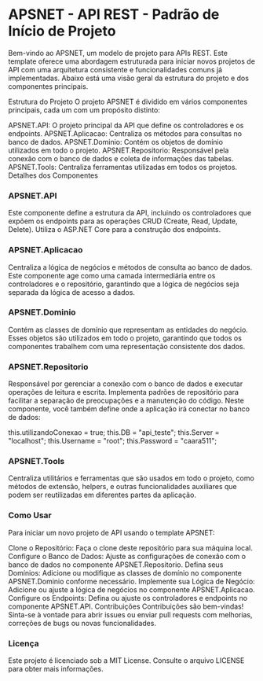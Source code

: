 # APSNET - API REST - Padrão de Início de Projeto

Bem-vindo ao APSNET, um modelo de projeto para APIs REST. Este template oferece uma abordagem estruturada para iniciar novos projetos de API com uma arquitetura consistente e funcionalidades comuns já implementadas. Abaixo está uma visão geral da estrutura do projeto e dos componentes principais.

Estrutura do Projeto
O projeto APSNET é dividido em vários componentes principais, cada um com um propósito distinto:

APSNET.API: O projeto principal da API que define os controladores e os endpoints.
APSNET.Aplicacao: Centraliza os métodos para consultas no banco de dados.
APSNET.Dominio: Contém os objetos de domínio utilizados em todo o projeto.
APSNET.Repositorio: Responsável pela conexão com o banco de dados e coleta de informações das tabelas.
APSNET.Tools: Centraliza ferramentas utilizadas em todos os projetos.
Detalhes dos Componentes

### APSNET.API
Este componente define a estrutura da API, incluindo os controladores que expõem os endpoints para as operações CRUD (Create, Read, Update, Delete). Utiliza o ASP.NET Core para a construção dos endpoints.

### APSNET.Aplicacao
Centraliza a lógica de negócios e métodos de consulta ao banco de dados. Este componente age como uma camada intermediária entre os controladores e o repositório, garantindo que a lógica de negócios seja separada da lógica de acesso a dados.

### APSNET.Dominio
Contém as classes de domínio que representam as entidades do negócio. Esses objetos são utilizados em todo o projeto, garantindo que todos os componentes trabalhem com uma representação consistente dos dados.

### APSNET.Repositorio
Responsável por gerenciar a conexão com o banco de dados e executar operações de leitura e escrita. Implementa padrões de repositório para facilitar a separação de preocupações e a manutenção do código. Neste componente, você também define onde a aplicação irá conectar no banco de dados:

this.utilizandoConexao = true;
this.DB = "api_teste";
this.Server = "localhost";
this.Username = "root";
this.Password = "caara511";


### APSNET.Tools
Centraliza utilitários e ferramentas que são usados em todo o projeto, como métodos de extensão, helpers, e outras funcionalidades auxiliares que podem ser reutilizadas em diferentes partes da aplicação.

### Como Usar
Para iniciar um novo projeto de API usando o template APSNET:

Clone o Repositório: Faça o clone deste repositório para sua máquina local.
Configure o Banco de Dados: Ajuste as configurações de conexão com o banco de dados no componente APSNET.Repositorio.
Defina seus Domínios: Adicione ou modifique as classes de domínio no componente APSNET.Dominio conforme necessário.
Implemente sua Lógica de Negócio: Adicione ou ajuste a lógica de negócios no componente APSNET.Aplicacao.
Configure os Endpoints: Defina ou ajuste os controladores e endpoints no componente APSNET.API.
Contribuições
Contribuições são bem-vindas! Sinta-se à vontade para abrir issues ou enviar pull requests com melhorias, correções de bugs ou novas funcionalidades.

### Licença
Este projeto é licenciado sob a MIT License. Consulte o arquivo LICENSE para obter mais informações.
